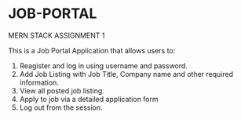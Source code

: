 # JOB-PORTAL
MERN STACK ASSIGNMENT 1

This is a Job Portal Application that allows users to:
1) Reagister and log in using username and password.
2) Add Job Listing with Job Title, Company name and other required information.
3) View all posted job listing.
4) Apply to job via a detailed application form
5) Log out from the session.
